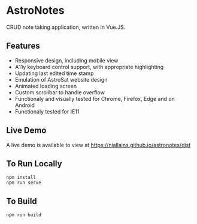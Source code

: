 #  AstroNotes
CRUD note taking application, written in Vue.JS.

## Features
- Responsive design, including mobile view
- A11y keyboard control support, with appropriate highlighting
- Updating last edited time stamp
- Emulation of AstroSat website design
- Animated loading screen
- Custom scrollbar to handle overflow
- Functionaly and visually tested for Chrome, Firefox, Edge and on Android
- Functionaly tested for IE11

## Live Demo
A live demo is available to view at https://niallains.github.io/astronotes/dist

## To Run Locally
```
npm install
npm run serve
```

## To Build
```
npm run build
```